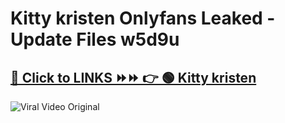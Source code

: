 
 # Kitty kristen Onlyfans Leaked - Update Files w5d9u

## <h2><a href="https://clipsfans.com/Kitty_kristen&ref=git">🔗 Click to LINKS ⏩⏩ 👉 🟢 Kitty kristen </a></h2>

<a href="https://clipsfans.com/Kitty_kristen&ref=git" rel="nofollow" data-target="animated-image.originalLink"><img src="https://i.ibb.co.com/xMMVF88/686577567.gif" alt="Viral Video Original" style="max-width: 100%; display: inline-block;" data-target="animated-image.originalImage"></a>


